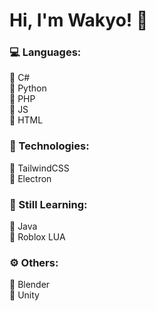 # Hi, I'm Wakyo! 👋


### **:computer: Languages:**<br>
🔹 C#<br>
🔹 Python<br>
🔹 PHP<br>
🔹 JS<br>
🔹 HTML<br>
### **:stars: Technologies:**<br>
🔹 TailwindCSS<br>
🔹 Electron<br>
### **:book: Still Learning:**<br>
 :small_orange_diamond: Java<br>
 :small_orange_diamond: Roblox LUA<br>
### **⚙️ Others:**<br>
 🔹 Blender<br>
 🔹 Unity<br>

